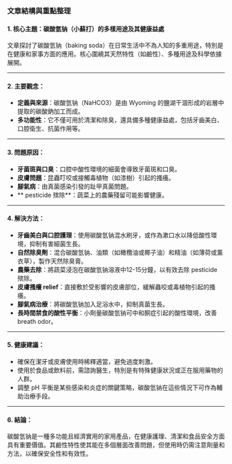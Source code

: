 ### 文章結構與重點整理

#### 1. 核心主題：碳酸氫钠（小蘇打）的多樣用途及其健康益處  
文章探討了碳酸氫钠（baking soda）在日常生活中不為人知的多重用途，特別是在健康和家事方面的應用。核心圍繞其天然特性（如鹼性）、多種用途及科學依據展開。

---

#### 2. 主要觀念：  
- **定義與來源**：碳酸氫钠（NaHCO3）是由 Wyoming 的鹽湖干涸形成的岩層中提取的碳酸鈉加工而成。  
- **多功能性**：它不僅可用於清潔和除臭，還具備多種健康益處，包括牙齒美白、口腔衛生、抗菌作用等。  

---

#### 3. 問題原因：  
- **牙菌斑與口臭**：口腔中酸性環境的細菌會導致牙菌斑和口臭。  
- **皮膚問題**：昆蟲叮咬或接觸毒植物（如漆樹）引起的搔癢。  
- **腳氣病**：由真菌感染引發的趾甲真菌問題。  
- ** pesticide 殡除**：蔬菜上的農藥殘留可能影響健康。  

---

#### 4. 解決方法：  
- **牙齒美白與口腔護理**：使用碳酸氫钠混水刷牙，或作為漱口水以降低酸性環境，抑制有害細菌生長。  
- **自然除臭劑**：混合碳酸氫钠、油類（如橄欖油或椰子油）和精油（如薄荷或薰衣草），製作天然除臭膏。  
- **農藥去除**：將蔬菜浸泡在碳酸氫钠溶液中12-15分鐘，以有效去除 pesticide 殡除。  
- **皮膚搔癢 relief**：直接敷於受影響的皮膚部位，緩解蟲咬或毒植物引起的搔癢。  
- **腳氣病治療**：將碳酸氫钠加入足浴水中，抑制真菌生長。  
- **長時間禁食的酸性平衡**：小劑量碳酸氫钠可中和酮症引起的酸性環境，改善 breath odor。  

---

#### 5. 健康建議：  
- 確保在潔牙或皮膚使用時稀釋適當，避免過度刺激。  
- 使用於食品或飲料前，需諮詢醫生，特別是有特殊健康狀況或正在服用藥物的人群。  
- 調整 pH 平衡是某些感染和炎症的關鍵策略，碳酸氫钠在這些情況下可作為輔助治療手段。  

---

#### 6. 結論：  
碳酸氫钠是一種多功能且經濟實用的家用產品，在健康護理、清潔和食品安全方面具有重要價值。其鹼性特性使其能在多個層面改善問題，但使用時仍需注意劑量和方法，以確保安全性和有效性。